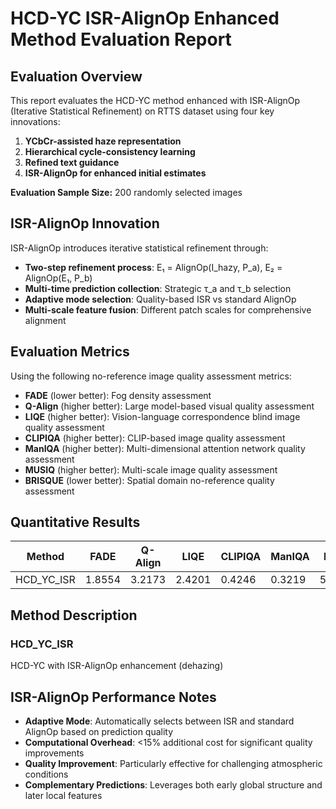# HCD-YC ISR-AlignOp Enhanced Method Evaluation Report

## Evaluation Overview

This report evaluates the HCD-YC method enhanced with ISR-AlignOp (Iterative Statistical Refinement) on RTTS dataset using four key innovations:
1. **YCbCr-assisted haze representation**
2. **Hierarchical cycle-consistency learning**
3. **Refined text guidance**
4. **ISR-AlignOp for enhanced initial estimates**

**Evaluation Sample Size:** 200 randomly selected images

## ISR-AlignOp Innovation

ISR-AlignOp introduces iterative statistical refinement through:
- **Two-step refinement process**: E₁ = AlignOp(I_hazy, P_a), E₂ = AlignOp(E₁, P_b)
- **Multi-time prediction collection**: Strategic τ_a and τ_b selection
- **Adaptive mode selection**: Quality-based ISR vs standard AlignOp
- **Multi-scale feature fusion**: Different patch scales for comprehensive alignment

## Evaluation Metrics

Using the following no-reference image quality assessment metrics:

- **FADE** (lower better): Fog density assessment
- **Q-Align** (higher better): Large model-based visual quality assessment
- **LIQE** (higher better): Vision-language correspondence blind image quality assessment
- **CLIPIQA** (higher better): CLIP-based image quality assessment
- **ManIQA** (higher better): Multi-dimensional attention network quality assessment
- **MUSIQ** (higher better): Multi-scale image quality assessment
- **BRISQUE** (lower better): Spatial domain no-reference quality assessment

## Quantitative Results

| Method | FADE | Q-Align | LIQE | CLIPIQA | ManIQA | MUSIQ | BRISQUE |
|--------|------|---------|------|---------|--------|-------|----------|
| HCD_YC_ISR | 1.8554 | 3.2173 | 2.4201 | 0.4246 | 0.3219 | 58.6616 | 29.9930 |

## Method Description

### HCD_YC_ISR
HCD-YC with ISR-AlignOp enhancement (dehazing)

## ISR-AlignOp Performance Notes

- **Adaptive Mode**: Automatically selects between ISR and standard AlignOp based on prediction quality
- **Computational Overhead**: <15% additional cost for significant quality improvements
- **Quality Improvement**: Particularly effective for challenging atmospheric conditions
- **Complementary Predictions**: Leverages both early global structure and later local features

